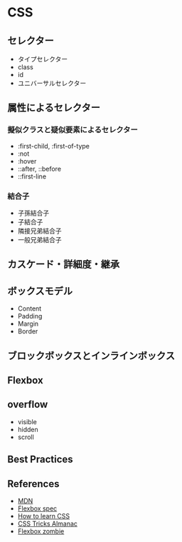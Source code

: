 # CSS

## セレクター

- タイプセレクター
- class
- id
- ユニバーサルセレクター

## 属性によるセレクター

### 擬似クラスと疑似要素によるセレクター

- :first-child, :first-of-type
- :not
- :hover
- ::after, ::before
- ::first-line

### 結合子

- 子孫結合子
- 子結合子
- 隣接兄弟結合子
- 一般兄弟結合子

## カスケード・詳細度・継承

## ボックスモデル

- Content
- Padding
- Margin
- Border

## ブロックボックスとインラインボックス

## Flexbox

## overflow

- visible
- hidden
- scroll

## Best Practices

## References

- [MDN](https://developer.mozilla.org/en-US/docs/Web/CSS)
- [Flexbox spec](https://www.w3.org/TR/css-flexbox-1/)
- [How to learn CSS](https://www.smashingmagazine.com/2019/01/how-to-learn-css/)
- [CSS Tricks Almanac](https://css-tricks.com/almanac/)
- [Flexbox zombie](https://geddski.teachable.com/p/flexbox-zombies)
